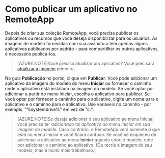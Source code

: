<properties
    pageTitle="Publicar um aplicativo no RemoteApp"
    description="Saiba como publicar aplicativos e recursos no RemoteApp."
    services="remoteapp"
	documentationCenter=""
    authors="lizap"
    manager="mbaldwin" />

<tags
    ms.service="remoteapp"
    ms.workload="tbd"
    ms.tgt_pltfrm="na"
    ms.devlang="na"
    ms.topic="article"
    ms.date="06/10/2015"
    ms.author="elizapo" />


# Como publicar um aplicativo no RemoteApp

Depois de criar sua coleção RemoteApp, você precisa publicar os aplicativos ou recursos que você deseja disponibilizar para os usuários. As imagens de modelo fornecidas com sua assinatura tem apenas alguns aplicativos publicados por padrão – para compartilhar os outros aplicativos, é necessário publicá-los.

> [AZURE.NOTE]Você precisa atualizar um aplicativo? Você precisará [atualizar a imagem](remoteapp-update.md) primeiro.

Na guia **Publicação** no portal, clique em **Publicar**. Você pode adicionar um aplicativo da imagem do modelo do menu **Iniciar** ou fornecer o caminho onde o aplicativo está instalado na imagem do modelo. Se você optar por adicionar a partir do menu Iniciar, escolha o aplicativo para publicar. Se você optar por fornecer o caminho para o aplicativo, digite um nome para o aplicativo e o caminho para o aplicativo. Use variáveis no caminho - por exemplo, "%systemdrive%" em vez de "c:".

> [AZURE.NOTE]Se deseja adicionar o seu aplicativo ao menu Iniciar, você precisa ter *adicionado tal aplicativo ao menu Iniciar em sua imagem de modelo.* Caso contrário, o RemoteApp verá somente o que *está* no menu Iniciar e você ficará confuso. Se você se esqueceu de adicionar o aplicativo ao menu **Iniciar** quando criou o modelo, opte por adicionar o caminho ao aplicativo. (Ou recrie a imagem do seu modelo, mas é muito mais trabalhoso.)
 

<!---HONumber=July15_HO3-->